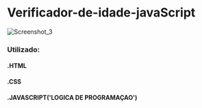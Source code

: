 # Verificador-de-idade-javaScript
![Screenshot_3](https://user-images.githubusercontent.com/107368862/190255109-209bdd77-e190-4074-8bdf-d3794f3ba696.jpg)

### Utilizado:
#### .HTML
#### .CSS
#### .JAVASCRIPT('LOGICA DE PROGRAMAÇAO')
